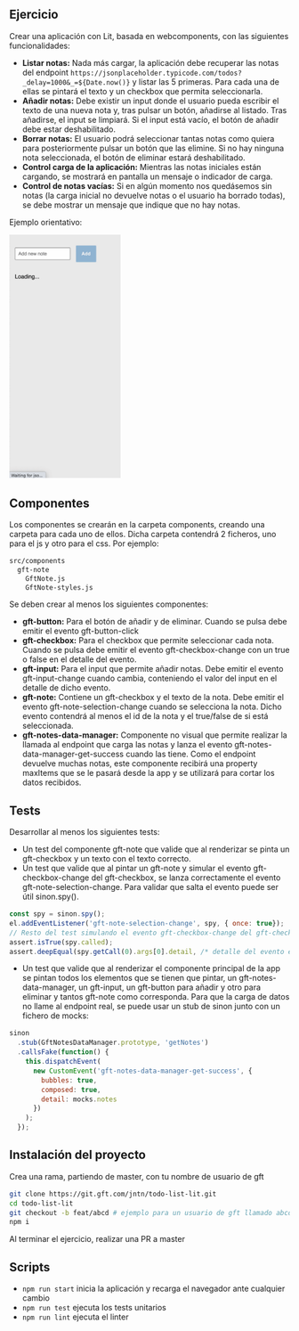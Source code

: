 ## Ejercicio

Crear una aplicación con Lit, basada en webcomponents, con las siguientes funcionalidades:

- **Listar notas:** Nada más cargar, la aplicación debe recuperar las notas del endpoint `https://jsonplaceholder.typicode.com/todos?_delay=1000&_=${Date.now()}` y listar las 5 primeras. Para cada una de ellas se pintará el texto y un checkbox que permita seleccionarla.
- **Añadir notas:** Debe existir un input donde el usuario pueda escribir el texto de una nueva nota y, tras pulsar un botón, añadirse al listado. Tras añadirse, el input se limpiará. Si el input está vacío, el botón de añadir debe estar deshabilitado.
- **Borrar notas:** El usuario podrá seleccionar tantas notas como quiera para posteriormente pulsar un botón que las elimine. Si no hay ninguna nota seleccionada, el botón de eliminar estará deshabilitado.
- **Control carga de la aplicación:** Mientras las notas iniciales están cargando, se mostrará en pantalla un mensaje o indicador de carga.
- **Control de notas vacías:** Si en algún momento nos quedásemos sin notas (la carga inicial no devuelve notas o el usuario ha borrado todas), se debe mostrar un mensaje que indique que no hay notas.

Ejemplo orientativo:

<img src="/assets/example.gif" width="200px">

## Componentes

Los componentes se crearán en la carpeta components, creando una carpeta para cada uno de ellos. Dicha carpeta contendrá 2 ficheros, uno para el js y otro para el css. Por ejemplo:
```
src/components
  gft-note
    GftNote.js
    GftNote-styles.js
```

Se deben crear al menos los siguientes componentes:

- **gft-button:** Para el botón de añadir y de eliminar. Cuando se pulsa debe emitir el evento gft-button-click
- **gft-checkbox:** Para el checkbox que permite seleccionar cada nota. Cuando se pulsa debe emitir el evento gft-checkbox-change con un true o false en el detalle del evento.
- **gft-input:** Para el input que permite añadir notas. Debe emitir el evento gft-input-change cuando cambia, conteniendo el valor del input en el detalle de dicho evento.
- **gft-note:** Contiene un gft-checkbox y el texto de la nota. Debe emitir el evento gft-note-selection-change cuando se selecciona la nota. Dicho evento contendrá al menos el id de la nota y el true/false de si está seleccionada.
- **gft-notes-data-manager:** Componente no visual que permite realizar la llamada al endpoint que carga las notas y lanza el evento gft-notes-data-manager-get-success cuando las tiene. Como el endpoint devuelve muchas notas, este componente recibirá una property maxItems que se le pasará desde la app y se utilizará para cortar los datos recibidos.

## Tests

Desarrollar al menos los siguientes tests:

- Un test del componente gft-note que valide que al renderizar se pinta un gft-checkbox y un texto con el texto correcto.
- Un test que valide que al pintar un gft-note y simular el evento gft-checkbox-change del gft-checkbox, se lanza correctamente el evento gft-note-selection-change. Para validar que salta el evento puede ser útil sinon.spy().
```js
const spy = sinon.spy();
el.addEventListener('gft-note-selection-change', spy, { once: true});
// Resto del test simulando el evento gft-checkbox-change del gft-checkbox...
assert.isTrue(spy.called);
assert.deepEqual(spy.getCall(0).args[0].detail, /* detalle del evento esperado */);
```
- Un test que valide que al renderizar el componente principal de la app se pintan todos los elementos que se tienen que pintar, un gft-notes-data-manager, un gft-input, un gft-button para añadir y otro para eliminar y tantos gft-note como corresponda. Para que la carga de datos no llame al endpoint real, se puede usar un stub de sinon junto con un fichero de mocks:
```js
sinon
  .stub(GftNotesDataManager.prototype, 'getNotes')
  .callsFake(function() {
    this.dispatchEvent(
      new CustomEvent('gft-notes-data-manager-get-success', {
        bubbles: true,
        composed: true,
        detail: mocks.notes
      })
    );
  });
```

## Instalación del proyecto

Crea una rama, partiendo de master, con tu nombre de usuario de gft

```bash
git clone https://git.gft.com/jntn/todo-list-lit.git
cd todo-list-lit
git checkout -b feat/abcd # ejemplo para un usuario de gft llamado abcd
npm i
```

Al terminar el ejercicio, realizar una PR a master

## Scripts

- `npm run start` inicia la aplicación y recarga el navegador ante cualquier cambio
- `npm run test` ejecuta los tests unitarios
- `npm run lint` ejecuta el linter
